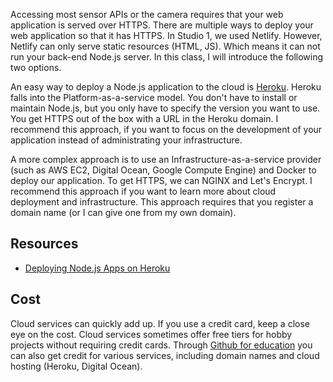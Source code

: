 Accessing most sensor APIs or the camera requires that your web application is served over HTTPS. There are multiple ways to deploy your web application so that it has HTTPS. In Studio 1, we used Netlify. However, Netlify can only serve static resources (HTML, JS). Which means it can not run your back-end Node.js server. In this class, I will introduce the following two options.

An easy way to deploy a Node.js application to the cloud is [Heroku](https://www.heroku.com/). Heroku falls into the Platform-as-a-service model. You don't have to install or maintain Node.js, but you only have to specify the version you want to use. You get HTTPS out of the box with a URL in the Heroku domain. I recommend this approach, if you want to focus on the development of your application instead of administrating your infrastructure.

A more complex approach is to use an Infrastructure-as-a-service provider (such as AWS EC2, Digital Ocean, Google Compute Engine) and Docker to deploy our application. To get HTTPS, we can NGINX and Let's Encrypt. I recommend this approach if you want to learn more about cloud deployment and infrastructure. This approach requires that you register a domain name (or I can give one from my own domain).

## Resources
* [Deploying Node.js Apps on Heroku](https://devcenter.heroku.com/articles/deploying-nodejs)

## Cost
Cloud services can quickly add up. If you use a credit card, keep a close eye on the cost. Cloud services sometimes offer free tiers for hobby projects without requiring credit cards. Through [Github for education](https://education.github.com/pack) you can also get credit for various services, including domain names and cloud hosting (Heroku, Digital Ocean).